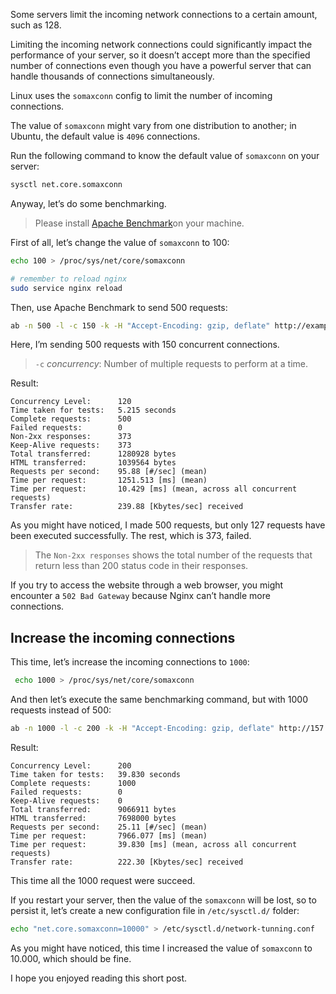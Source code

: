 Some servers limit the incoming network connections to a certain amount, such as 128.

Limiting the incoming network connections could significantly impact the performance of your server, so it doesn’t accept more than the specified number of connections even though you have a powerful server that can handle thousands of connections simultaneously.

Linux uses the `somaxconn` config to limit the number of incoming connections.

The value of `somaxconn` might vary from one distribution to another; in Ubuntu, the default value is `4096` connections.

Run the following command to know the default value of `somaxconn` on your server:
```bash
sysctl net.core.somaxconn
```

Anyway, let’s do some benchmarking.

> Please install [Apache Benchmark](https://httpd.apache.org/docs/2.4/programs/ab.html)on your machine.   

First of all, let’s change the value of `somaxconn` to 100:

```bash
echo 100 > /proc/sys/net/core/somaxconn

# remember to reload nginx
sudo service nginx reload
```

Then, use Apache Benchmark to send 500 requests:

```bash
ab -n 500 -l -c 150 -k -H "Accept-Encoding: gzip, deflate" http://example.com/
```

Here, I’m sending 500 requests with 150 concurrent connections.

> `-c` *concurrency*: Number of multiple requests to perform at a time.  


Result:

```text
Concurrency Level:      120
Time taken for tests:   5.215 seconds
Complete requests:      500
Failed requests:        0
Non-2xx responses:      373
Keep-Alive requests:    373
Total transferred:      1280928 bytes
HTML transferred:       1039564 bytes
Requests per second:    95.88 [#/sec] (mean)
Time per request:       1251.513 [ms] (mean)
Time per request:       10.429 [ms] (mean, across all concurrent requests)
Transfer rate:          239.88 [Kbytes/sec] received
```

As you might have noticed, I made 500 requests, but only 127 requests have been executed successfully. The rest, which is 373, failed.

> The `Non-2xx responses` shows the total number of the requests that return less than 200 status code in their responses.  

If you try to access the website through a web browser, you might encounter a `502 Bad Gateway` because Nginx can’t handle more connections.

## Increase the incoming connections
This time, let’s increase the incoming connections to `1000`:
```bash
 echo 1000 > /proc/sys/net/core/somaxconn
```

And then let’s execute the same benchmarking command, but with 1000 requests instead of 500:
```bash
ab -n 1000 -l -c 200 -k -H "Accept-Encoding: gzip, deflate" http://157.90.226.65/usr
```

Result:
```text
Concurrency Level:      200
Time taken for tests:   39.830 seconds
Complete requests:      1000
Failed requests:        0
Keep-Alive requests:    0
Total transferred:      9066911 bytes
HTML transferred:       7698000 bytes
Requests per second:    25.11 [#/sec] (mean)
Time per request:       7966.077 [ms] (mean)
Time per request:       39.830 [ms] (mean, across all concurrent requests)
Transfer rate:          222.30 [Kbytes/sec] received
```

This time all the 1000 request were succeed.

If you restart your server, then the value of the `somaxconn` will be lost, so to persist it, let’s create a new configuration file in `/etc/sysctl.d/` folder:

```bash
echo "net.core.somaxconn=10000" > /etc/sysctl.d/network-tunning.conf
```

As you might have noticed, this time I increased the value of `somaxconn` to 10.000, which should be fine.

I hope you enjoyed reading this short post.